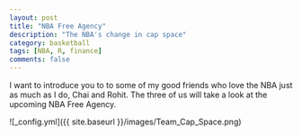 ```yaml
---
layout: post
title: "NBA Free Agency"
description: "The NBA's change in cap space"
category: basketball
tags: [NBA, R, finance]
comments: false
---
```


I want to introduce you to to some of my good friends who love the NBA just as much as I do, Chai and Rohit. The three of us will take a look at the upcoming NBA Free Agency. 

![_config.yml]({{ site.baseurl }}/images/Team_Cap_Space.png)